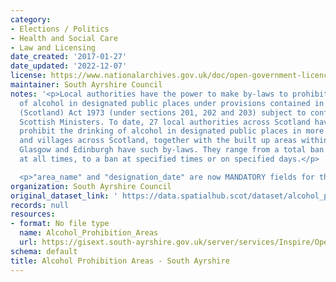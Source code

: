 ```yaml
---
category:
- Elections / Politics
- Health and Social Care
- Law and Licensing
date_created: '2017-01-27'
date_updated: '2022-12-07'
license: https://www.nationalarchives.gov.uk/doc/open-government-licence/version/3/
maintainer: South Ayrshire Council
notes: '<p>Local authorities have the power to make by-laws to prohibit the drinking
  of alcohol in designated public places under provisions contained in the Local Government
  (Scotland) Act 1973 (under sections 201, 202 and 203) subject to confirmation by
  Scottish Ministers. To date, 27 local authorities across Scotland have by-laws which
  prohibit the drinking of alcohol in designated public places in more than 480 towns
  and villages across Scotland, together with the built up areas within the city of
  Glasgow and Edinburgh have such by-laws. They range from a total ban on drinking
  at all times, to a ban at specified times or on specified days.</p>

  <p>"area_name" and "designation_date" are now MANDATORY fields for this dataset.</p>'
organization: South Ayrshire Council
original_dataset_link: ' https://data.spatialhub.scot/dataset/alcohol_prohibition_areas-sa'
records: null
resources:
- format: No file type
  name: Alcohol_Prohibition_Areas
  url: https://gisext.south-ayrshire.gov.uk/server/services/Inspire/OpenData/MapServer/WFSServer?request=GetCapabilities&service=WFS
schema: default
title: Alcohol Prohibition Areas - South Ayrshire
---
```

